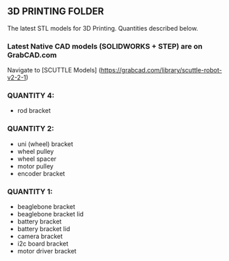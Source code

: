 ## 3D PRINTING FOLDER

The latest STL models for 3D Printing. Quantities described below.

### Latest Native CAD models (SOLIDWORKS + STEP) are on GrabCAD.com
Navigate to [SCUTTLE Models] 
(https://grabcad.com/library/scuttle-robot-v2-2-1)


### QUANTITY 4:
* rod bracket

### QUANTITY 2:
* uni (wheel) bracket
* wheel pulley
* wheel spacer
* motor pulley
* encoder bracket

### QUANTITY 1:
* beaglebone bracket
* beaglebone bracket lid
* battery bracket
* battery bracket lid
* camera bracket
* i2c board bracket
* motor driver bracket
